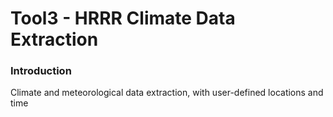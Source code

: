 # Tool3 - HRRR Climate Data Extraction

### Introduction

Climate and meteorological data extraction, with user-defined locations and time   
